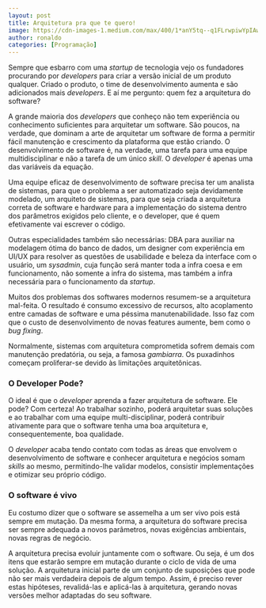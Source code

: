 ```yaml
---
layout: post
title: Arquitetura pra que te quero!
image: https://cdn-images-1.medium.com/max/400/1*anY5tq--q1FLrwpiwYpIAw.jpeg
author: ronaldo
categories: [Programação]
---
```


Sempre que esbarro com uma *startup* de tecnologia vejo os fundadores
procurando por *developers* para criar a versão inicial de um produto
qualquer. Criado o produto, o time de desenvolvimento aumenta e são
adicionados mais *developers*. E aí me pergunto: quem fez a
arquitetura do software?

A grande maioria dos *developers* que conheço não tem experiência ou
conhecimento suficientes para arquitetar um software. São poucos, na
verdade, que dominam a arte de arquitetar um software de forma a
permitir fácil manutenção e crescimento da plataforma que estão
criando.  O desenvolvimento de software é, na verdade, uma tarefa para
uma equipe multidisciplinar e não a tarefa de um único *skill*. O
*developer* é apenas uma das variáveis da equação.

Uma equipe eficaz de desenvolvimento de software precisa ter um
analista de sistemas, para que o problema a ser automatizado seja
devidamente modelado, um arquiteto de sistemas, para que seja criada a
arquitetura correta de software e hardware para a implementação do
sistema dentro dos parâmetros exigidos pelo cliente, e o developer,
que é quem efetivamente vai escrever o código.

Outras especialidades também são necessárias: DBA para auxiliar na
modelagem ótima do banco de dados, um designer com experiência em
UI/UX para resolver as questões de usabilidade e beleza da interface
com o usuário, um *sysadmin*, cuja função será manter toda a infra
coesa e em funcionamento, não somente a infra do sistema, mas também a
infra necessária para o funcionamento da *startup*.

Muitos dos problemas dos softwares modernos resumem-se a arquitetura
mal-feita. O resultado é consumo excessivo de recursos, alto
acoplamento entre camadas de software e uma péssima
manutenabilidade. Isso faz com que o custo de desenvolvimento de novas
features aumente, bem como o *bug fixing*.

Normalmente, sistemas com arquitetura comprometida sofrem demais com
manutenção predatória, ou seja, a famosa *gambiarra*. Os puxadinhos
começam proliferar-se devido às limitações arquitetônicas.

### O Developer Pode?

O ideal é que o *developer* aprenda a fazer arquitetura de
software. Ele pode? Com certeza! Ao trabalhar sozinho, poderá
arquitetar suas soluções e ao trabalhar com uma equipe
multi-disciplinar, poderá contribuir ativamente para que o software
tenha uma boa arquitetura e, consequentemente, boa qualidade.

O *developer* acaba tendo contato com todas as áreas que envolvem o
desenvolvimento de software e conhecer arquitetura e negócios somam
*skills* ao mesmo, permitindo-lhe validar modelos, consistir
implementações e otimizar seu próprio código.

### O software é vivo

Eu costumo dizer que o software se assemelha a um ser vivo pois está
sempre em mutação. Da mesma forma, a arquitetura do software precisa ser
sempre adequada a novos parâmetros, novas exigências ambientais, novas
regras de negócio.

A arquitetura precisa evoluir juntamente com o software. Ou seja, é um
dos itens que estarão sempre em mutação durante o ciclo de vida de uma
solução. A arquitetura inicial parte de um conjunto de suposições que
pode não ser mais verdadeira depois de algum tempo. Assim, é preciso
rever estas hipóteses, revalidá-las e aplicá-las à arquitetura, gerando
novas versões melhor adaptadas do seu software.

